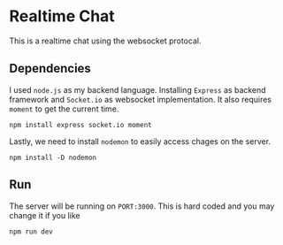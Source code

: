 # Realtime Chat
This is a realtime chat using the websocket protocal. 

## Dependencies
I used `node.js` as my backend language. 
Installing `Express` as backend framework and `Socket.io` as websocket implementation. It also requires `moment` to get the current time.

```
npm install express socket.io moment
``` 

Lastly, we need to install `nodemon` to easily access chages on the server.

```
npm install -D nodemon
```

## Run
The server will be running on `PORT:3000`. This is hard coded and you may change it if you like

```
npm run dev
```